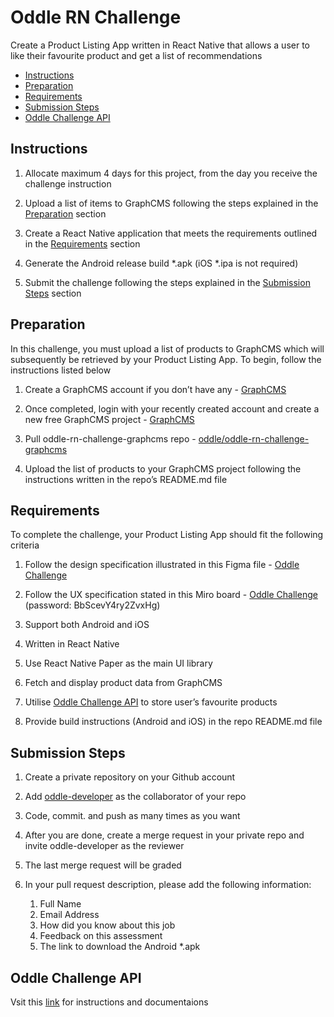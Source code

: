 
# Oddle RN Challenge

Create a Product Listing App written in React Native that allows a user to like their favourite product and get a list of recommendations 

- [Instructions](#instructions)
- [Preparation](#preparation)
- [Requirements](#requirements)
- [Submission Steps](#submission-steps)
- [Oddle Challenge API](#oddle-challenge-api)

## Instructions

1. Allocate maximum 4 days for this project, from the day you receive the challenge instruction

2. Upload a list of items to GraphCMS following the steps explained in the [Preparation](#preparation) section

3. Create a React Native application that meets the requirements outlined in the [Requirements](#requirements) section

4. Generate the Android release build *.apk (iOS *.ipa is not required)

5. Submit the challenge following the steps explained in the [Submission Steps](#submission-steps) section

## Preparation

In this challenge, you must upload a list of products to GraphCMS which will subsequently be retrieved by your Product Listing App. To begin, follow the instructions listed below

1. Create a GraphCMS account if you don’t have any - [GraphCMS](https://app.graphcms.com/signup)

2. Once completed, login with your recently created account and create a new free GraphCMS project -  [GraphCMS](https://app.graphcms.com/create) 

3. Pull oddle-rn-challenge-graphcms repo - [oddle/oddle-rn-challenge-graphcms](https://github.com/oddle-developer/oddle-rn-challenge-graphcms)

4. Upload the list of products to your GraphCMS project following the instructions written in the repo’s README.md file

## Requirements

To complete the challenge, your Product Listing App should fit the following criteria

1. Follow the design specification illustrated in this Figma file - [Oddle Challenge](https://www.figma.com/file/bUMsO0Xjw8lVpNGRgSpfzq/Oddle-Challenge?node-id=0%3A1)

2. Follow the UX specification stated in this Miro board - [Oddle Challenge](https://miro.com/app/board/o9J_lqgQ9tM=/?invite_link_id=208262924513) (password: BbScevY4ry2ZvxHg)

3. Support both Android and iOS

4. Written in React Native 

4. Use React Native Paper as the main UI library

5. Fetch and display product data from GraphCMS

6. Utilise [Oddle Challenge API](#oddle-challenge-api) to store user’s favourite products

7. Provide build instructions (Android and iOS) in the repo README.md file


## Submission Steps
1. Create a private repository on your Github account

2. Add [oddle-developer](https://github.com/oddle-developer) as the collaborator of your repo

3. Code, commit. and push as many times as you want

4. After you are done, create a merge request in your private repo and invite oddle-developer as the reviewer

5. The last merge request will be graded

6. In your pull request description, please add the following information:
    1. Full Name
    2. Email Address
    3. How did you know about this job
    4. Feedback on this assessment
    5. The link to download the Android *.apk

## Oddle Challenge API
Vsit this [link](https://oddle-challenge-api.herokuapp.com) for instructions and documentaions
